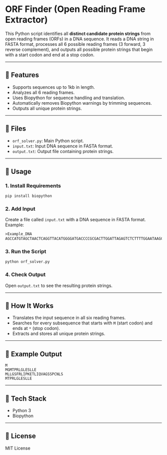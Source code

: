 # ORF Finder (Open Reading Frame Extractor)

This Python script identifies all **distinct candidate protein strings** from open reading frames (ORFs) in a DNA sequence. It reads a DNA string in FASTA format, processes all 6 possible reading frames (3 forward, 3 reverse complement), and outputs all possible protein strings that begin with a start codon and end at a stop codon.

---

## 🧬 Features
- Supports sequences up to 1kb in length.
- Analyzes all 6 reading frames.
- Uses Biopython for sequence handling and translation.
- Automatically removes Biopython warnings by trimming sequences.
- Outputs all unique protein strings.

---

## 📂 Files
- `orf_solver.py`: Main Python script.
- `input.txt`: Input DNA sequence in FASTA format.
- `output.txt`: Output file containing protein strings.

---

## 🚀 Usage

### 1. Install Requirements
```bash
pip install biopython
```

### 2. Add Input
Create a file called `input.txt` with a DNA sequence in FASTA format. Example:

```txt
>Example_DNA
AGCCATGTAGCTAACTCAGGTTACATGGGGATGACCCCGCGACTTGGATTAGAGTCTCTTTTGGAATAAGCCTGAATGATCCGAGTAGCATCTCAG
```

### 3. Run the Script
```bash
python orf_solver.py
```

### 4. Check Output
Open `output.txt` to see the resulting protein strings.

---

## 📖 How It Works
- Translates the input sequence in all six reading frames.
- Searches for every subsequence that starts with `M` (start codon) and ends at `*` (stop codon).
- Extracts and stores all unique protein strings.

---

## 🧠 Example Output
```
M
MGMTPRLGLESLLE
MLLGSFRLIPKETLIQVAGSSPCNLS
MTPRLGLESLLE
```

---

## 🧪 Tech Stack
- Python 3
- Biopython

---

## 📜 License
MIT License
